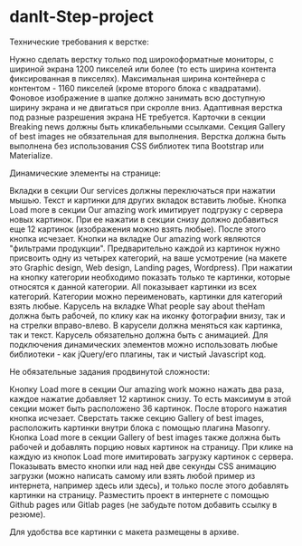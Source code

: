# danIt-Step-project

Технические требования к верстке:

Нужно сделать верстку только под широкоформатные мониторы, с шириной экрана 1200 пикселей или более (то есть ширина контента фиксированная в пикселях). Максимальная ширина контейнера с контентом - 1160 пикселей (кроме второго блока с квадратами).
Фоновое изображение в шапке должно занимать всю доступную ширину экрана и не двигаться при скролле вниз.
Адаптивная верстка под разные разрешения экрана НЕ требуется.
Карточки в секции Breaking news должны быть кликабельными ссылками.
Секция Gallery of best images не обязательная для выполнения.
Верстка должна быть выполнена без использования CSS библиотек типа Bootstrap или Materialize.

Динамические элементы на странице:

Вкладки в секции Our services должны переключаться при нажатии мышью. Текст и картинки для других вкладок вставить любые.
Кнопка Load more в секции Our amazing work имитирует подгрузку с сервера новых картинок. При ее нажатии в секции снизу должно добавиться еще 12 картинок (изображения можно взять любые). После этого кнопка исчезает.
Кнопки на вкладке Our amazing work являются "фильтрами продукции". Предварительно каждой из картинок нужно присвоить одну из четырех категорий, на ваше усмотрение (на макете это Graphic design, Web design, Landing pages, Wordpress). При нажатии на кнопку категории необходимо показать только те картинки, которые относятся к данной категории. All показывает картинки из всех категорий. Категории можно переименовать, картинки для категорий взять любые.
Карусель на вкладке What people say about theHam должна быть рабочей, по клику как на иконку фотографии внизу, так и на стрелки вправо-влево. В карусели должна меняться как картинка, так и текст. Карусель обязательно должна быть с анимацией.
Для подключения динамических элементов можно использовать любые библиотеки - как jQuery/его плагины, так и чистый Javascript код.

Не обязательные задания продвинутой сложности:

Кнопку Load more в секции Our amazing work можно нажать два раза, каждое нажатие добавляет 12 картинок снизу. То есть максимум в этой секции может быть расположено 36 картинок. После второго нажатия кнопка исчезает.
Сверстать также секцию Gallery of best images, расположить картинки внутри блока с помощью плагина Masonry.
Кнопка Load more в секции Gallery of best images также должна быть рабочей и добавлять порцию новых картинок на страницу.
При клике на каждую из кнопок Load more имитировать загрузку картинок с сервера. Показывать вместо кнопки или над ней две секунды CSS анимацию загрузки (можно написать самому или взять любой пример из интернета, например здесь или здесь), и только после этого добавлять картинки на страницу.
Разместить проект в интернете с помощью Github pages или Gitlab pages (не забудьте потом добавить ссылку в резюме).

Для удобства все картинки с макета размещены в архиве.
